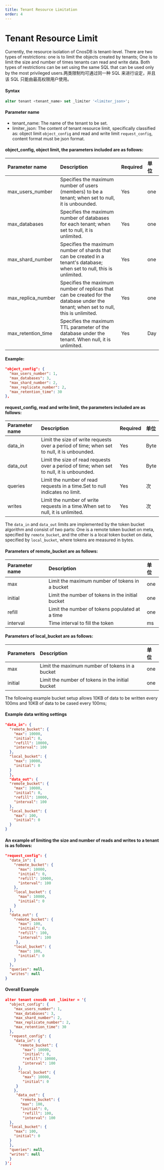 ```yaml
---
title: Tenant Resource Limitation
order: 4
---
```


# Tenant Resource Limit

Currently, the resource isolation of CnosDB is tenant-level. There are two types of restrictions: one is to limit the objects created by tenants; One is to limit the size and number of times tenants can read and write data. Both types of restrictions can be set using the same SQL that can be used only by the most privileged users.两类限制均可通过同一种 SQL 来进行设定，并且该 SQL 只能由最高权限用户使用。

#### Syntax

```sql
alter tenant <tenant_name> set _limiter '<limiter_json>';
```

#### Parameter name

- tenant_name: The name of the tenant to be set.
- limiter_json: The content of tenant resource limit, specifically classified as: object limit `object_config` and read and write limit `request_config`, content format must be json format.

#### object_config, object limit, the parameters included are as follows:

| Parameter name                                               | Description                                                                                                                          | Required | 单位  |
| :----------------------------------------------------------- | :----------------------------------------------------------------------------------------------------------------------------------- | :------- | :-- |
| max_users_number   | Specifies the maximum number of users (members) to be a tenant; when set to null, it is unbounded.                | Yes      | one |
| max_databases                           | Specifies the maximum number of databases for each tenant; when set to null, it is unlimited.                                        | Yes      | one |
| max_shard_number   | Specifies the maximum number of shards that can be created in a tenant's database; when set to null, this is unlimited.              | Yes      | one |
| max_replica_number | Specifies the maximum number of replicas that can be created for the database under the tenant; when set to null, this is unlimited. | Yes      | one |
| max_retention_time | Specifies the maximum TTL parameter of the database under the tenant. When null, it is unlimited.                                    | Yes      | Day |

#### Example:

```json
"object_config": {
  "max_users_number": 1,
  "max_databases": 3,
  "max_shard_number": 2,
  "max_replicate_number": 2,
  "max_retention_time": 30
},
```

#### request_config, read and write limit, the parameters included are as follows:

| Parameter name                | Description                                                                                | Required | 单位   |
| :---------------------------- | :----------------------------------------------------------------------------------------- | :------- | :--- |
| data_in  | Limit the size of write requests over a period of time; when set to null, it is unbounded. | Yes      | Byte |
| data_out | Limit the size of read requests over a period of time; when set to null, it is unbounded.  | Yes      | Byte |
| queries                       | Limit the number of read requests in a time.Set to null indicates no limit.                | Yes      | 次    |
| writes                        | Limit the number of write requests in a time.When set to null, it is unlimited.            | Yes      | 次    |

The `data_in` and `data_out` limits are implemented by the token bucket algorithm and consist of two parts: One is a remote token bucket on meta, specified by `remote_bucket`, and the other is a local token bucket on data, specified by `local_bucket`, where tokens are measured in bytes.

#### Parameters of remote_bucket are as follows:

| Parameter name | Description                                      | 单位  |
| :------------- | :----------------------------------------------- | :-- |
| max            | Limit the maximum number of tokens in a bucket   | one |
| initial        | Limit the number of tokens in the initial bucket | one |
| refill         | Limit the number of tokens populated at a time   | one |
| interval       | Time interval to fill the token                  | ms  |

#### Parameters of local_bucket are as follows:

| Parameters | Description                                      | 单位  |
| :--------- | :----------------------------------------------- | :-- |
| max        | Limit the maximum number of tokens in a bucket   | one |
| initial    | Limit the number of tokens in the initial bucket | one |

The following example bucket setup allows 10KB of data to be written every 100ms and 10KB of data to be cased every 100ms;

#### Example data writing settings

```json
"data_in": {
  "remote_bucket": {
    "max": 10000,
    "initial": 0,
    "refill": 10000,
    "interval": 100
  },
  "local_bucket": {
    "max": 10000,
    "initial": 0
  }
  },
  "data_out": {
  "remote_bucket": {
    "max": 10000,
    "initial": 0,
    "refill": 10000,
    "interval": 100
  },
  "local_bucket": {
    "max": 100,
    "initial": 0
  }
}
```

#### An example of limiting the size and number of reads and writes to a tenant is as follows:

```json
"request_config": {
  "data_in": {
    "remote_bucket": {
      "max": 10000,
      "initial": 0,
      "refill": 10000,
      "interval": 100
    },
    "local_bucket": {
      "max": 10000,
      "initial": 0
    }
  },
  "data_out": {
    "remote_bucket": {
      "max": 100,
      "initial": 0,
      "refill": 100,
      "interval": 100
     },
    "local_bucket": {
      "max": 100,
      "initial": 0
    }
  },
  "queries": null,
  "writes": null
}
```

#### Overall Example

```json
alter tenant cnosdb set _limiter = '{
  "object_config": {
    "max_users_number": 1,
    "max_databases": 3,
    "max_shard_number": 2,
    "max_replicate_number": 2,
    "max_retention_time": 30
  },
  "request_config": {
    "data_in": {
      "remote_bucket": {
        "max": 10000,
        "initial": 0,
        "refill": 10000,
        "interval": 100
      },
      "local_bucket": {
        "max": 10000,
        "initial": 0
     }
    },
     "data_out": {
       "remote_bucket": {
       "max": 100,
       "initial": 0,
        "refill": 100,
        "interval": 100
  },
  "local_bucket": {
    "max": 100,
    "initial": 0
  }
  },
  "queries": null,
  "writes": null
  }
}';
```
